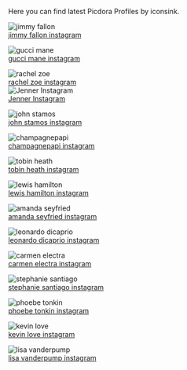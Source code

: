 Here you can find latest Picdora Profiles by iconsink.

<img src="https://scontent.cdninstagram.com/t51.2885-15/s640x640/sh0.08/e35/13725505_305496629790300_1962706543_n.jpg?ig_cache_key=MTI5OTM4NjA1MDA3ODg2Mzg0MA%3D%3D.2" alt="jimmy fallon"><br />
<a href="https://www.picdora.com/instagram/jimmyfallon">jimmy fallon instagram</a>

<img src="https://scontent.cdninstagram.com/t51.2885-15/s640x640/sh0.08/e35/14449364_1698994303757100_4481725728299155456_n.jpg?ig_cache_key=MTM0NjY5MzQ0NzQ2NTQxMzI3Ng%3D%3D.2" alt="gucci mane"><br />
<a href="https://www.picdora.com/instagram/laflare1017">gucci mane instagram</a>

<img src="https://scontent.cdninstagram.com/t51.2885-19/s320x320/12407343_934954946573677_1205260216_a.jpg" alt="rachel zoe"><br />
<a href="https://www.picdora.com/instagram/rachelzoe">rachel zoe instagram</a>
<br />
<img src="https://scontent.cdninstagram.com/t51.2885-19/s320x320/11261258_1453401308302517_380312001_a.jpg" alt="Jenner Instagram"><br />
<a href="https://www.picdora.com/instagram/caitlynjenner">Jenner Instagram</a>

<img src="https://scontent.cdninstagram.com/t51.2885-15/s640x640/sh0.08/e35/14334827_638164526351187_3157294827964465152_n.jpg?ig_cache_key=MTM0Njg3NDA4Mjk3NzAyNDA2Mg%3D%3D.2" alt="john stamos"><br />
<a href="https://www.picdora.com/instagram/johnstamos">john stamos instagram</a>

<img src="https://scontent.cdninstagram.com/t51.2885-15/s640x640/sh0.08/e35/14350653_1317855018275165_7984716302050656256_n.jpg?ig_cache_key=MTM0Njk5NjkwNTg0NjgyMzk1Nw%3D%3D.2" alt="champagnepapi"><br />
<a href="https://www.picdora.com/instagram/champagnepapi">champagnepapi instagram</a>

<img src="https://scontent.cdninstagram.com/t51.2885-19/s320x320/14156438_314692935557448_1606569433_a.jpg" alt="tobin heath"><br />
<a href="https://www.picdora.com/instagram/tobinheath">tobin heath instagram</a>

<img src="https://scontent.cdninstagram.com/t51.2885-19/s320x320/14145376_628230454011213_1501950169_a.jpg" alt="lewis hamilton"><br />
<a href="https://www.picdora.com/instagram/lewishamilton">lewis hamilton instagram</a>

<img src="https://scontent.cdninstagram.com/t51.2885-15/s640x640/sh0.08/e35/14295545_1752088578341296_1962142230_n.jpg?ig_cache_key=MTMzNTA1NzUwNTc1OTU4NTQwNg%3D%3D.2.l" alt="amanda seyfried"><br />
<a href="https://www.picdora.com/instagram/mingey">amanda seyfried instagram</a>

<img src="https://scontent.cdninstagram.com/t51.2885-19/s320x320/12558345_1659293120975484_1074689227_a.jpg" alt="leonardo dicaprio"><br />
<a href="https://www.picdora.com/instagram/leonardodicaprio">leonardo dicaprio instagram</a>

<img src="https://scontent.cdninstagram.com/t51.2885-19/s320x320/13398372_821949741244687_15922139_a.jpg" alt="carmen electra"><br />
<a href="https://www.picdora.com/instagram/carmenelectra">carmen electra instagram</a>

<img src="https://scontent.cdninstagram.com/t51.2885-15/s640x640/sh0.08/e35/13259519_1225874700755871_1380243005_n.jpg?ig_cache_key=MTI1NTk2MTA3ODQ4MDQzNTU0OA%3D%3D.2.l" alt="stephanie santiago"><br />
<a href="https://www.picdora.com/instagram/stephanie_santiago">stephanie santiago instagram</a>

<img src="https://scontent.cdninstagram.com/t51.2885-15/s640x640/sh0.08/e35/14350823_299537167090343_1329722613575974912_n.jpg?ig_cache_key=MTM0NTg4NTAyNjkxODc4NzUzMg%3D%3D.2" alt="phoebe tonkin"><br />
<a href="https://www.picdora.com/instagram/phoebejtonkin">phoebe tonkin instagram</a>

<img src="https://scontent.cdninstagram.com/t51.2885-15/s640x640/sh0.08/e35/14294804_1836774316546141_1010935808_n.jpg?ig_cache_key=MTMzOTMzNDI4ODY2NzE4MDkwMA%3D%3D.2.l" alt="kevin love"><br />
<a href="https://www.picdora.com/instagram/kevinlove">kevin love instagram</a>

<img src="https://scontent.cdninstagram.com/t51.2885-15/s640x640/sh0.08/e35/14276674_1750827381834166_1382726587_n.jpg?ig_cache_key=MTMzOTY4Nzg5MTUzODA4NzU3MA%3D%3D.2.l" alt="lisa vanderpump"><br />
<a href="https://www.picdora.com/instagram/lisavanderpump">lisa vanderpump instagram</a>

